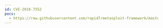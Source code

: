 ```yaml
---
id: CVE-2016-7552
pocs:
  - https://raw.githubusercontent.com/rapid7/metasploit-framework/master/modules/exploits/multi/http/trendmicro_threat_discovery_admin_sys_time_cmdi.rb
---
```

